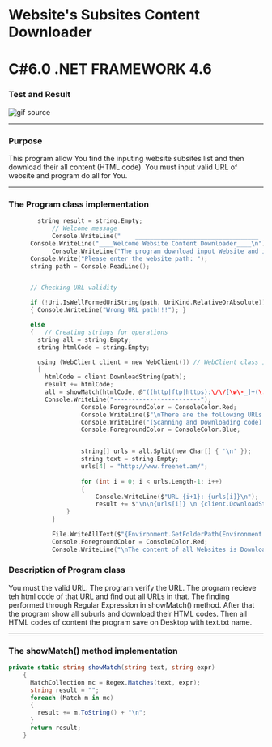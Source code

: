 # Website's Subsites Content Downloader
# C#6.0  .NET FRAMEWORK 4.6

### Test and Result

![gif source]()

----

### Purpose
This program allow You find the inputing website subsites list and then download their all content (HTML code). You must input valid URL of website and program do all for You.

----

### The Program class implementation
```c
        string result = string.Empty;
            // Welcome message
            Console.WriteLine("    __________________________________    ");
      Console.WriteLine("____Welcome Website Content Downloader____\n");
            Console.WriteLine("The program download input Website and it's Subsites all content");
      Console.Write("Please enter the website path: ");
      string path = Console.ReadLine();


      // Checking URL validity

      if (!Uri.IsWellFormedUriString(path, UriKind.RelativeOrAbsolute))
      { Console.WriteLine("Wrong URL path!!!"); }

      else
      {   // Creating strings for operations
        string all = string.Empty;
        string htmlCode = string.Empty;

        using (WebClient client = new WebClient()) // WebClient class inherits IDisposable
        {
          htmlCode = client.DownloadString(path);
          result += htmlCode;
          all = showMatch(htmlCode, @"((http|ftp|https):\/\/[\w\-_]+(\.[\w\-_]+)+([\w\-\.,@?^=%&amp;:/~\+#]*[\w\-\@?^=%&amp;/~\+#])?)");
          Console.WriteLine("------------------------");
                    Console.ForegroundColor = ConsoleColor.Red;
                    Console.WriteLine($"\nThere are the following URLs in {path}: ");
                    Console.WriteLine("(Scanning and Downloading code) \n");
                    Console.ForegroundColor = ConsoleColor.Blue;


                    string[] urls = all.Split(new Char[] { '\n' });
                    string text = string.Empty;                  
                    urls[4] = "http://www.freenet.am/";
                   
                    for (int i = 0; i < urls.Length-1; i++)
                    {
                        Console.WriteLine($"URL {i+1}: {urls[i]}\n");
                        result += $"\n\n{urls[i]} \n {client.DownloadString(urls[i])} "; }
                }
            }
           
            File.WriteAllText($"{Environment.GetFolderPath(Environment.SpecialFolder.Desktop)}\\text.txt", result);
            Console.ForegroundColor = ConsoleColor.Red;
            Console.WriteLine("\nThe content of all Websites is Downloaded on Your Desktop in text.txt!!! ");
```
### Description of Program class
You must the valid URL. The program verify the URL. The program recieve teh html code of that URL and find out all URLs in that. The finding performed through Regular Expression in showMatch() method. After that the program show all suburls and download their HTML codes. Then all HTML codes of content the program save on Desktop with text.txt name.

----

### The showMatch() method implementation
```C#
private static string showMatch(string text, string expr)
    {
      MatchCollection mc = Regex.Matches(text, expr);
      string result = "";
      foreach (Match m in mc)
      {
        result += m.ToString() + "\n";
      }
      return result;
    }
```
